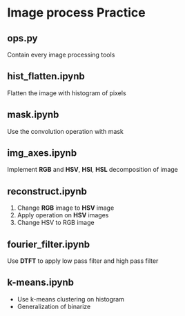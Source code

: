 # Image process Practice

## ops.py
Contain every image processing tools

## hist_flatten.ipynb
Flatten the image with histogram of pixels

## mask.ipynb
Use the convolution operation with mask

## img_axes.ipynb
Implement **RGB** and **HSV**, **HSI**, **HSL** decomposition of image  

## reconstruct.ipynb
1. Change **RGB** image to **HSV** image  
2. Apply operation on **HSV** images  
3. Change HSV to RGB image

## fourier_filter.ipynb
Use **DTFT** to apply low pass filter and high pass filter

## k-means.ipynb
* Use k-means clustering on histogram  
* Generalization of binarize
